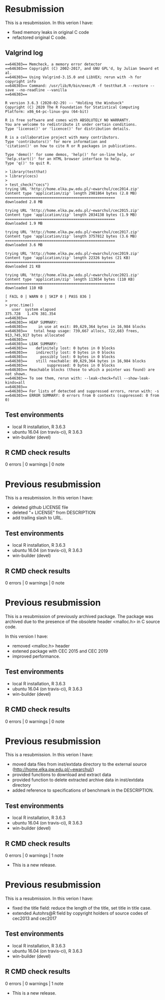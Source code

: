 # Resubmission

This is a resubmission. In this verion I have:

* fixed memory leaks in original C code
* refactored original C code.

## Valgrind log

```
==646303== Memcheck, a memory error detector
==646303== Copyright (C) 2002-2017, and GNU GPL'd, by Julian Seward et al.
==646303== Using Valgrind-3.15.0 and LibVEX; rerun with -h for copyright info
==646303== Command: /usr/lib/R/bin/exec/R -f testthat.R --restore --save --no-readline --vanilla
==646303== 

R version 3.6.3 (2020-02-29) -- "Holding the Windsock"
Copyright (C) 2020 The R Foundation for Statistical Computing
Platform: x86_64-pc-linux-gnu (64-bit)

R is free software and comes with ABSOLUTELY NO WARRANTY.
You are welcome to redistribute it under certain conditions.
Type 'license()' or 'licence()' for distribution details.

R is a collaborative project with many contributors.
Type 'contributors()' for more information and
'citation()' on how to cite R or R packages in publications.

Type 'demo()' for some demos, 'help()' for on-line help, or
'help.start()' for an HTML browser interface to help.
Type 'q()' to quit R.

> library(testthat)
> library(cecs)
> 
> test_check("cecs")
trying URL 'http://home.elka.pw.edu.pl/~ewarchul/cec2014.zip'
Content type 'application/zip' length 2981864 bytes (2.8 MB)
==================================================
downloaded 2.8 MB

trying URL 'http://home.elka.pw.edu.pl/~ewarchul/cec2015.zip'
Content type 'application/zip' length 2034138 bytes (1.9 MB)
==================================================
downloaded 1.9 MB

trying URL 'http://home.elka.pw.edu.pl/~ewarchul/cec2017.zip'
Content type 'application/zip' length 3757812 bytes (3.6 MB)
==================================================
downloaded 3.6 MB

trying URL 'http://home.elka.pw.edu.pl/~ewarchul/cec2019.zip'
Content type 'application/zip' length 22326 bytes (21 KB)
==================================================
downloaded 21 KB

trying URL 'http://home.elka.pw.edu.pl/~ewarchul/cec2021.zip'
Content type 'application/zip' length 113654 bytes (110 KB)
==================================================
downloaded 110 KB

[ FAIL 0 | WARN 0 | SKIP 0 | PASS 836 ]
> 
> proc.time()
   user  system elapsed 
375.728   1.476 381.354 
==646303== 
==646303== HEAP SUMMARY:
==646303==     in use at exit: 89,629,364 bytes in 16,984 blocks
==646303==   total heap usage: 739,667 allocs, 722,683 frees, 913,745,917 bytes allocated
==646303== 
==646303== LEAK SUMMARY:
==646303==    definitely lost: 0 bytes in 0 blocks
==646303==    indirectly lost: 0 bytes in 0 blocks
==646303==      possibly lost: 0 bytes in 0 blocks
==646303==    still reachable: 89,629,364 bytes in 16,984 blocks
==646303==         suppressed: 0 bytes in 0 blocks
==646303== Reachable blocks (those to which a pointer was found) are not shown.
==646303== To see them, rerun with: --leak-check=full --show-leak-kinds=all
==646303== 
==646303== For lists of detected and suppressed errors, rerun with: -s
==646303== ERROR SUMMARY: 0 errors from 0 contexts (suppressed: 0 from 0)

```

## Test environments
* local R installation, R 3.6.3
* ubuntu 16.04 (on travis-ci), R 3.6.3
* win-builder (devel)

## R CMD check results

0 errors | 0 warnings | 0 note


# Previous resubmission

This is a resubmission. In this verion I have:

* deleted github LICENSE file
* deleted "+ LICENSE" from DESCRIPTION 
* add trailing slash to URL.


## Test environments
* local R installation, R 3.6.3
* ubuntu 16.04 (on travis-ci), R 3.6.3
* win-builder (devel)

## R CMD check results

0 errors | 0 warnings | 0 note

# Previous resubmission

This is a resubmission of previously archived package. The package was archived
due to the presence of the obsolete header <malloc.h> in C source code.

In this version I have:

* removed <malloc.h> header
* extened package with CEC 2015 and CEC 2019 
* improved performance.

## Test environments
* local R installation, R 3.6.3
* ubuntu 16.04 (on travis-ci), R 3.6.3
* win-builder (devel)

## R CMD check results

0 errors | 0 warnings | 0 note

# Previous resubmission

This is a resubmission. In this verion I have:

* moved data files from inst/extdata directory to the external source (http://home.elka.pw.edu.pl/~ewarchul/)
* provided functions to download and extract data 
* provided function to delete extracted archive data in inst/extdata directory 
* added reference to specifications of benchmark in the DESCRIPTION.

## Test environments
* local R installation, R 3.6.3
* ubuntu 16.04 (on travis-ci), R 3.6.3
* win-builder (devel)

## R CMD check results

0 errors | 0 warnings | 1 note

* This is a new release.

# Previous resubmission

This is a resubmission. In this verion I have:

* fixed the title field: reduce the length of the title, set title in title case.
* extended Autohrs@R field by copyright holders of source codes of cec2013 and cec2017


## Test environments
* local R installation, R 3.6.3
* ubuntu 16.04 (on travis-ci), R 3.6.3
* win-builder (devel)

## R CMD check results

0 errors | 0 warnings | 1 note

* This is a new release.
